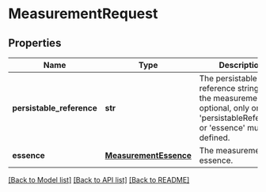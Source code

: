 # MeasurementRequest

## Properties
Name | Type | Description | Notes
------------ | ------------- | ------------- | -------------
**persistable_reference** | **str** | The persistable reference string for the measurement; optional, only one &#39;persistableReference&#39; or &#39;essence&#39; must be defined. | [optional] 
**essence** | [**MeasurementEssence**](MeasurementEssence.md) | The measurement essence. | [optional] 

[[Back to Model list]](../README.md#documentation-for-models) [[Back to API list]](../README.md#documentation-for-api-endpoints) [[Back to README]](../README.md)


